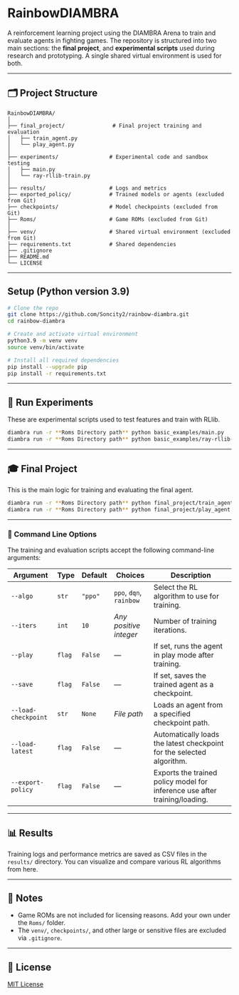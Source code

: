 # RainbowDIAMBRA

A reinforcement learning project using the DIAMBRA Arena to train and evaluate agents in fighting games. The repository is structured into two main sections: the **final project**, and **experimental scripts** used during research and prototyping. A single shared virtual environment is used for both.

---

## 🗂 Project Structure

```
RainbowDIAMBRA/
│
├── final_project/               # Final project training and evaluation
│   ├── train_agent.py
│   └── play_agent.py
│
├── experiments/                # Experimental code and sandbox testing
│   ├── main.py
│   └── ray-rllib-train.py
│
├── results/                    # Logs and metrics
├── exported_policy/            # Trained models or agents (excluded from Git)
├── checkpoints/                # Model checkpoints (excluded from Git)
├── Roms/                       # Game ROMs (excluded from Git)
│
├── venv/                       # Shared virtual environment (excluded from Git)
├── requirements.txt            # Shared dependencies
├── .gitignore
├── README.md
└── LICENSE
```

---

## Setup (Python version 3.9)

```bash
# Clone the repo
git clone https://github.com/Soncity2/rainbow-diambra.git
cd rainbow-diambra

# Create and activate virtual environment
python3.9 -m venv venv
source venv/bin/activate

# Install all required dependencies
pip install --upgrade pip
pip install -r requirements.txt
```

---

## 🧪 Run Experiments

These are experimental scripts used to test features and train with RLlib.

```bash
diambra run -r **Roms Directory path** python basic_examples/main.py              # DIAMBRA Arena integration test
diambra run -r **Roms Directory path** python basic_examples/ray-rllib-train.py   # Training via Ray RLlib
```

---

## 🎓 Final Project

This is the main logic for training and evaluating the final agent.

```bash
diambra run -r **Roms Directory path** python final_project/train_agent.py --algo ppo     # Train the final model
diambra run -r **Roms Directory path** python final_project/play_agent.py      # Run a trained model
```

---

### 🧾 Command Line Options

The training and evaluation scripts accept the following command-line arguments:

| Argument                 | Type     | Default     | Choices                   | Description                                                                 |
|--------------------------|----------|-------------|---------------------------|-----------------------------------------------------------------------------|
| `--algo`                 | `str`    | `"ppo"`     | `ppo`, `dqn`, `rainbow`   | Select the RL algorithm to use for training.                               |
| `--iters`                | `int`    | `10`        | _Any positive integer_    | Number of training iterations.                                             |
| `--play`                 | `flag`   | `False`     | —                         | If set, runs the agent in play mode after training.                        |
| `--save`                 | `flag`   | `False`     | —                         | If set, saves the trained agent as a checkpoint.                           |
| `--load-checkpoint`      | `str`    | `None`      | _File path_               | Loads an agent from a specified checkpoint path.                           |
| `--load-latest`          | `flag`   | `False`     | —                         | Automatically loads the latest checkpoint for the selected algorithm.      |
| `--export-policy`        | `flag`   | `False`     | —                         | Exports the trained policy model for inference use after training/loading. |

---

## 📊 Results

Training logs and performance metrics are saved as CSV files in the `results/` directory. You can visualize and compare various RL algorithms from here.

---

## 📁 Notes

- Game ROMs are not included for licensing reasons. Add your own under the `Roms/` folder.
- The `venv/`, `checkpoints/`, and other large or sensitive files are excluded via `.gitignore`.

---

## 📜 License

[MIT License](LICENSE)
